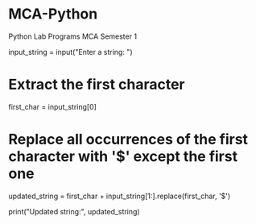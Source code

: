 # MCA-Python
Python Lab Programs MCA Semester 1

input_string = input("Enter a string: ")

# Extract the first character
first_char = input_string[0]

# Replace all occurrences of the first character with '$' except the first one
updated_string = first_char + input_string[1:].replace(first_char, '$')

print("Updated string:", updated_string)
